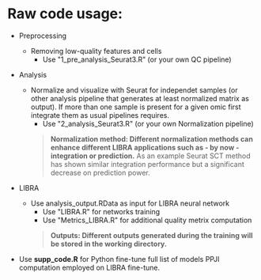 # Raw code usage:

- Preprocessing
  - Removing low-quality features and cells
    - Use "1_pre_analysis_Seurat3.R" (or your own QC pipeline)
    
- Analysis
  - Normalize and visualize with Seurat for independet samples (or other analysis pipeline that generates at least normalized matrix as output). If more than one sample is present for a given omic first integrate them as usual pipelines requires.
    - Use "2_analysis_Seurat3.R" (or your own Normalization pipeline)
    > **Normalization method: Different normalization methods can enhance different LIBRA applications such as - by now - integration or prediction.** As an example Seurat SCT method has shown similar integration performance but a significant decrease on prediction power.

- LIBRA 
  - Use analysis_output.RData as input for LIBRA neural network
    - Use "LIBRA.R" for networks training
    - Use "Metrics_LIBRA.R" for additional quality metrix computation
    > **Outputs: Different outputs generated during the training will be stored in the working directory.**

- Use **supp_code.R** for Python fine-tune full list of models PPJI computation employed on LIBRA fine-tune.


